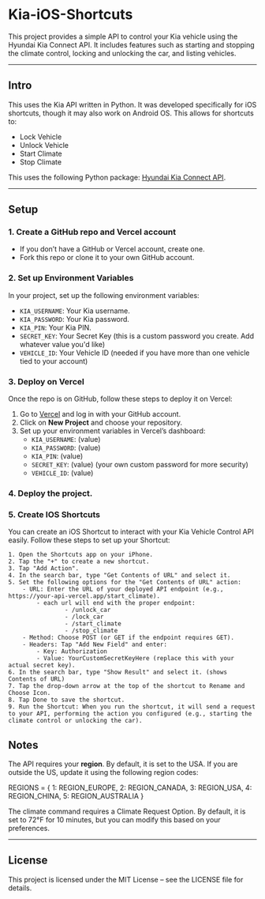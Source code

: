 # Kia-iOS-Shortcuts

This project provides a simple API to control your Kia vehicle using the Hyundai Kia Connect API. It includes features such as starting and stopping the climate control, locking and unlocking the car, and listing vehicles.

---
## Intro

This uses the Kia API written in Python. It was developed specifically for iOS shortcuts, though it may also work on Android OS. This allows for shortcuts to:

- Lock Vehicle  
- Unlock Vehicle  
- Start Climate  
- Stop Climate  

This uses the following Python package: [Hyundai Kia Connect API](https://github.com/Hyundai-Kia-Connect/hyundai_kia_connect_api).

---

## Setup

### 1. Create a GitHub repo and Vercel account
- If you don’t have a GitHub or Vercel account, create one.
- Fork this repo or clone it to your own GitHub account.

### 2. Set up Environment Variables
In your project, set up the following environment variables:
- `KIA_USERNAME`: Your Kia username.
- `KIA_PASSWORD`: Your Kia password.
- `KIA_PIN`: Your Kia PIN.
- `SECRET_KEY`: Your Secret Key (this is a custom password you create. Add whatever value you'd like)
- `VEHICLE_ID`: Your Vehicle ID (needed if you have more than one vehicle tied to your account)

### 3. Deploy on Vercel
Once the repo is on GitHub, follow these steps to deploy it on Vercel:
1. Go to [Vercel](https://vercel.com/) and log in with your GitHub account.
2. Click on **New Project** and choose your repository.
3. Set up your environment variables in Vercel’s dashboard:
    - `KIA_USERNAME`: (value)
    - `KIA_PASSWORD`: (value)
    - `KIA_PIN`: (value)
    - `SECRET_KEY`: (value) (your own custom password for more security)
    - `VEHICLE_ID`: (value)

### 4. Deploy the project.

### 5. Create IOS Shortcuts
You can create an iOS Shortcut to interact with your Kia Vehicle Control API easily. Follow these steps to set up your Shortcut:

    1. Open the Shortcuts app on your iPhone.
    2. Tap the "+" to create a new shortcut.
    3. Tap "Add Action".
    4. In the search bar, type "Get Contents of URL" and select it.
    5. Set the following options for the "Get Contents of URL" action:
        - URL: Enter the URL of your deployed API endpoint (e.g., https://your-api-vercel.app/start_climate).
            - each url will end with the proper endpoint: 
                    - /unlock_car
                    - /lock_car
                    - /start_climate
                    - /stop_climate
        - Method: Choose POST (or GET if the endpoint requires GET).
        - Headers: Tap "Add New Field" and enter:
            - Key: Authorization
            - Value: YourCustomSecretKeyHere (replace this with your actual secret key).
    6. In the search bar, type "Show Result" and select it. (shows Contents of URL)
    7. Tap the drop-down arrow at the top of the shortcut to Rename and Choose Icon.
    8. Tap Done to save the shortcut.
    9. Run the Shortcut: When you run the shortcut, it will send a request to your API, performing the action you configured (e.g., starting the climate control or unlocking the car).

## Notes

The API requires your **region**. By default, it is set to the USA. If you are outside the US, update it using the following region codes:

REGIONS = {
    1: REGION_EUROPE,
    2: REGION_CANADA,
    3: REGION_USA,
    4: REGION_CHINA,
    5: REGION_AUSTRALIA }



The climate command requires a Climate Request Option. By default, it is set to 72°F for 10 minutes, but you can modify this based on your preferences.

---

## License

This project is licensed under the MIT License – see the LICENSE file for details.

